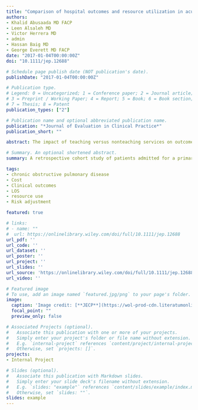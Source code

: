 ```yaml
---
title: "Comparison of hospital outcomes and resource utilization in acute COPD exacerbation patients managed by teaching versus non-teaching services in a community hospital"
authors:
- Khalid Abusaada MD FACP
- Leen Alsaleh MD
- Victor Herrera MD
- admin 
- Hassan Baig MD
- George Everett MD FACP
date: "2017-01-04T00:00:00Z"
doi: "10.1111/jep.12688"

# Schedule page publish date (NOT publication's date).
publishDate: "2017-01-04T00:00:00Z"

# Publication type.
# Legend: 0 = Uncategorized; 1 = Conference paper; 2 = Journal article;
# 3 = Preprint / Working Paper; 4 = Report; 5 = Book; 6 = Book section;
# 7 = Thesis; 8 = Patent
publication_types: ["2"]

# Publication name and optional abbreviated publication name.
publication: "*Journal of Evaluation in Clinical Practice*"
publication_short: ""

abstract: The impact of teaching versus nonteaching services on outcomes and resource use in patients with acute exacerbation of chronic obstructive pulmonary disease (AECOPD) is unknown. The aim of the study is to evaluate the impact of an internal medicine teaching service compared to a nonteaching service on outcomes and resource use in patients admitted with AECOPD in a community teaching hospital.

# Summary. An optional shortened abstract.
summary: A retrospective cohort study of patients admitted for a primary diagnosis of chronic obstructive pulmonary disease exacerbation to Florida Hospital Orlando, a large community teaching hospital, between January 1, 2011, and December 31, 2014. Data were extracted from Premier administrative database. Risk adjusted length of stay (LOS), cost of hospitalization, 30‐day readmissions, and mortality rate were measured. Risk adjustment for outcomes was based on Premier CareScience methodology.

tags:
- chronic obstructive pulmonary disease
- Cost
- Clinical outcomes
- LOS
- resource use
- Risk adjustment

featured: true

# links:
# - name: ""
#  url: https://onlinelibrary.wiley.com/doi/full/10.1111/jep.12688
url_pdf: ''
url_code: ''
url_dataset: ''
url_poster: ''
url_project: ''
url_slides: ''
url_source: 'https://onlinelibrary.wiley.com/doi/full/10.1111/jep.12688'
url_video: ''

# Featured image
# To use, add an image named `featured.jpg/png` to your page's folder. 
image:
  caption: 'Image credit: [**JECP**](https://wol-prod-cdn.literatumonline.com/cms/attachment/957426cc-79bb-4bcc-a741-fa1a46708e37/jep.2017.23.issue-3.cover.gif)'
  focal_point: ""
  preview_only: false

# Associated Projects (optional).
#   Associate this publication with one or more of your projects.
#   Simply enter your project's folder or file name without extension.
#   E.g. `internal-project` references `content/project/internal-project/index.md`.
#   Otherwise, set `projects: []`.
projects: 
- Internal Project

# Slides (optional).
#   Associate this publication with Markdown slides.
#   Simply enter your slide deck's filename without extension.
#   E.g. `slides: "example"` references `content/slides/example/index.md`.
#   Otherwise, set `slides: ""`.
slides: example
---
```


